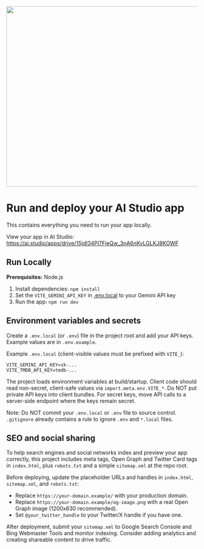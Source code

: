 <div align="center">
<img width="1200" height="475" alt="GHBanner" src="https://github.com/user-attachments/assets/0aa67016-6eaf-458a-adb2-6e31a0763ed6" />
</div>

# Run and deploy your AI Studio app

This contains everything you need to run your app locally.

View your app in AI Studio: https://ai.studio/apps/drive/15jdI34Pl7FjeQw_3nA6nKvLGLKJ8KOWF

## Run Locally

**Prerequisites:**  Node.js


1. Install dependencies:
   `npm install`
2. Set the `VITE_GEMINI_API_KEY` in [.env.local](.env.local) to your Gemini API key
3. Run the app:
   `npm run dev`

## Environment variables and secrets

Create a `.env.local` (or `.env`) file in the project root and add your API keys. Example values are in `.env.example`.

Example `.env.local` (client-visible values must be prefixed with `VITE_`):

```
VITE_GEMINI_API_KEY=sk-...
VITE_TMDB_API_KEY=tmdb-...
```

The project loads environment variables at build/startup. Client code should read
non-secret, client-safe values via `import.meta.env.VITE_*`. Do NOT put private
API keys into client bundles. For secret keys, move API calls to a server-side
endpoint where the keys remain secret.

Note: Do NOT commit your `.env.local` or `.env` file to source control. `.gitignore` already contains a rule to ignore `.env` and `*.local` files.

## SEO and social sharing

To help search engines and social networks index and preview your app correctly, this project includes meta tags, Open Graph and Twitter Card tags in `index.html`, plus `robots.txt` and a simple `sitemap.xml` at the repo root.

Before deploying, update the placeholder URLs and handles in `index.html`, `sitemap.xml`, and `robots.txt`:

- Replace `https://your-domain.example/` with your production domain.
- Replace `https://your-domain.example/og-image.png` with a real Open Graph image (1200x630 recommended).
- Set `@your_twitter_handle` to your Twitter/X handle if you have one.

After deployment, submit your `sitemap.xml` to Google Search Console and Bing Webmaster Tools and monitor indexing. Consider adding analytics and creating shareable content to drive traffic.
